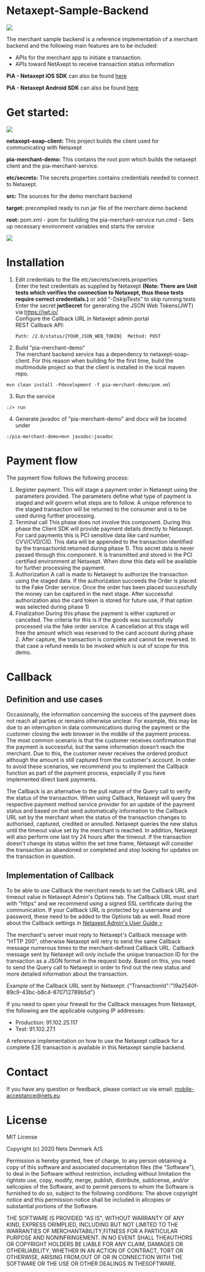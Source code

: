 
# Netaxept-Sample-Backend
![](./Resources/NetsLogo.jpg)


The merchant sample backend is a reference implementation of  a merchant backend and the following main features are to be included:
- APIs for the merchant app to initiate a transaction.
- APIs toward NetAxept to receive transaction status information

**PiA - Netaxept iOS SDK** can also be found [here](https://github.com/Nets-mobile-acceptance/Netaxept-iOS-SDK)

**PiA - Netaxept Android SDK** can also be found [here](https://github.com/Nets-mobile-acceptance/Netaxept-Android-SDK)	


# Get started:
![](./Resources/overview.png)

**netaxept-soap-client:**
	This project builds the client used for communicating with Netaxept
	
**pia-merchant-demo:**
	This contains the root pom which builds the netaxept client and the pia-merchant-service.

**etc/secrets:**
	The secrets.properties contains credentials needed to connect to Netaxept.

**src:**
	The sources for the demo merchant backend
	
**target:**
	precompiled ready to run jar file of the merchant demo backend
	
**root:**
	pom.xml	- pom for building the pia-merchant-service
	run.cmd - Sets up necessary environment variables end starts the service

![](./Resources/DesignUML.png)
	
# Installation
1) Edit credentials to the file etc/secrets/secrets.properties  
   Enter the test credentials as supplied by Netaxept **(Note: There are Unit tests which verifies the connection to Netaxept, thus these tests require correct credentials.)** or add "-DskipTests" to skip running tests  
   Enter the secret **jwtSecret** for generating the JSON Web Tokens(JWT) via https://jwt.io/  
   Configure the Callback URL in Netaxept admin portal  
   REST Callback API:  
   ```
   Path: /2.0/status/{YOUR_JSON_WEB_TOKEN}  Method: POST
   ```


2) Build "pia-merchant-demo"  
The merchant backend service has a dependency to netaxept-soap-client. For this reason when building for the first time,
build the multimodule project so that the client is installed in the local maven repo.
 
```
mvn clean install -Pdevelopment -f pia-merchant-demo/pom.xml
```

3) Run the service
```
:/> run
```

4) Generate javadoc of "pia-merchant-demo" and docs will be located under 
```
:/pia-merchant-demo>mvn javadoc:javadoc
```

# Payment flow
The payment flow follows the following process:
1) Register payment.
   This will stage a payment order in Netaxept using the parameters provided.
   The parameters define what type of payment is staged and will govern what steps are to follow.
   A unique reference to the staged transaction will be returned to the consumer and is to be used 
   during further processing.
2) Terminal call
   This phase does not involve this component.
   During this phase the Client SDK will provide payment details directly to Netaxept.
   For card payments this is PCI sensitive data like card number, CVV/CVD/CID.
   This data will be appended to the transaction identified by the transactionId returned during phase 1).
   This secret data is never passed through this component. It is transmitted and stored in the PCI certified
   environment at Netaxept.
   When done this data will be available for further processing the payment.
3) Authorization
   A call is made to Netaxept to authorize the transaction using the staged data.
   If the authorization succeeds the Order is placed to the Fake Order service.
   Once the order has been placed successfully the money can be captured in the next stage. 
   After successful authorization also the card token is stored for future use, if that option was selected during phase 1)
4) Finalization
   During this phase the payment is either captured or cancelled.
   The criteria for this is if the goods was successfully processed via the fake order service.
   A cancellation at this stage will free the amount which was reserved to the card account during phase 2.
   After capture, the transaction is complete and cannot be reversed. In that case a refund needs to be 
   invoked which is out of scope for this demo.
   
# Callback 

## Definition and use cases

Occasionally, the information concerning the success of the payment does not reach all parties or remains otherwise unclear. For example, this may be due to an interruption in data communications during the payment or the customer closing the web browser in the middle of the payment process. The most common scenario is that the customer receives confirmation that the payment is successful, but the same information doesn’t reach the merchant. Due to this, the customer never receives the ordered product although the amount is still captured from the customer's account. In order to avoid these scenarios, we recommend you to implement the Callback function as part of the payment process, especially if you have implemented direct bank payments.

The Callback is an alternative to the pull nature of the Query call to verify the status of the transaction. When using Callback, Netaxept will query the respective payment method service provider for an update of the payment status and based on that send automatically information to the Callback URL set by the merchant when the status of the transaction changes to authorised, captured, credited or annulled. Netaxept queries the new status until the timeout value set by the merchant is reached. In addition, Netaxept will also perform one last try 24 hours after the timeout. If the transaction doesn't change its status within the set time frame, Netaxept will consider the transaction as abandoned or completed and stop looking for updates on the transaction in question.

## Implementation of Callback

To be able to use Callback the merchant needs to set the Callback URL and timeout value in Netaxept Admin's Options tab. The Callback URL must start with "https" and we recommend using a signed SSL certificate during the communication. If your Callback URL is protected by a username and password, these need to be added to the Options tab as well. Read more about the Callback settings in  [Netaxept Admin's User Guide >](https://shop.nets.eu/web/partners/user-guides)

The merchant's server must reply to Netaxept's Callback message with "HTTP 200", otherwise Netaxept will retry to send the same Callback message numerous times to the merchant-defined Callback URL. Callback message sent by Netaxept will only include the unique transaction ID for the transaction as a JSON format in the request body. Based on this, you need to send the Query call to Netaxept in order to find out the new status and more detailed information about the transaction.

Example of the Callback URL sent by Netaxept: {"TransactionId":"19a2540f-89c9-43bc-b8c4-870712789b5d"}

If you need to open your firewall for the Callback messages from Netaxept, the following are the applicable outgoing IP addresses:

-   Production: 91.102.25.117
-   Test: 91.102.27.1 

A reference implementation on how to use the Netaxept callback for a complete E2E transaction is available in this Netaxept sample backend.

# Contact
If you have any question or feedback, please contact us via email: [mobile-acceptance@nets.eu](mailto:mobile-acceptance@nets.eu)

# License

MIT License

Copyright (c) 2020 Nets Denmark A/S

Permission is hereby granted, free of charge, to any person obtaining a copy of this software and associated documentation files (the "Software"), to deal in the Software without restriction, including without limitation the rightsto use, copy, modify, merge, publish, distribute, sublicense, and/or sellcopies of the Software, and to permit persons to whom the Software is furnished to do so, subject to the following conditions:
The above copyright notice and this permission notice shall be included in allcopies or substantial portions of the Software.

THE SOFTWARE IS PROVIDED "AS IS", WITHOUT WARRANTY OF ANY KIND, EXPRESS ORIMPLIED, INCLUDING BUT NOT LIMITED TO THE WARRANTIES OF MERCHANTABILITY,FITNESS FOR A PARTICULAR PURPOSE AND NONINFRINGEMENT. IN NO EVENT SHALL THEAUTHORS OR COPYRIGHT HOLDERS BE LIABLE FOR ANY CLAIM, DAMAGES OR OTHERLIABILITY, WHETHER IN AN ACTION OF CONTRACT, TORT OR OTHERWISE, ARISING FROM,OUT OF OR IN CONNECTION WITH THE SOFTWARE OR THE USE OR OTHER DEALINGS IN THESOFTWARE.
